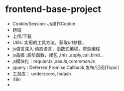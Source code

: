# frontend-base-project
- Cookie/Session: Js操作Cookie
- 跨域
- 上传/下载
- Utils: 实用的工具方法，获取url参数...
- js语言深入:动态语言，函数式编程，原型编程
- js高级 :高阶函数，闭包 ,this ,apply,call,bind...
- js模块化：requierJs ,seaJs,commmonJs
- jquery : Deferred,Promise,Callback,发布/订阅(Topic）
- 工具库： underscore, lodash
- i18n
-
